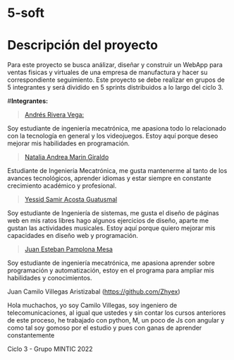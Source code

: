 # 5-soft
# Descripción del proyecto 

Para este proyecto se busca análizar, diseñar y construir un WebApp para ventas fisicas y virtuales de una empresa de manufactura y hacer su correspondiente seguimiento. Este proyecto se debe realizar en grupos de 5 integrantes y será dividido en 5 sprints distribuidos a lo largo del ciclo 3.



#**Integrantes:**

> [Andrés Rivera Vega:](https://github.com/TeamARV) 

Soy estudiante de ingeniería mecatrónica, me apasiona todo lo relacionado con la tecnología en general y los videojuegos. Estoy aquí porque deseo mejorar mis habilidades en  programación. 

> [Natalia Andrea Marin Giraldo](https://github.com/NataliaMarin490)
 
 Estudiante de Ingeniería Mecatrónica, me gusta mantenerme al tanto de los avances tecnológicos, aprender idiomas y estar siempre en constante crecimiento académico y profesional. 

 > [Yessid Samir Acosta Guatusmal](https://github.com/yesidacosta)
 
Soy estudiante de Ingeniería de sistemas, me gusta el diseño de páginas web en mis ratos libres hago algunos ejercicios
de diseño, aparte me gustan las actividades musicales. Estoy aquí porque quiero mejorar mis capacidades en diseño web y programación.


> [Juan Esteban Pamplona Mesa](https://github.com/JuanEstebanP04)

Soy estudiante de ingeniería mecatrónica, me apasiona aprender sobre programación y automatización, estoy en el programa para ampliar mis habilidades y conocimientos.  

Juan Camilo Villegas Aristizabal (https://github.com/Zhyex)

Hola muchachos, yo soy Camilo Villegas, soy ingeniero de telecomunicaciones, al igual que ustedes y sin contar los cursos anteriores de este proceso, he trabajado con python, M, un poco de Js con angular y como tal soy gomoso por el estudio y pues con ganas de aprender constantemente




Ciclo 3 - Grupo MINTIC 2022
